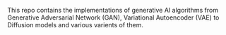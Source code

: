 This repo contains the implementations of generative AI algorithms from Generative Adversarial Network (GAN), Variational Autoencoder (VAE) to Diffusion models and various varients of them. 
